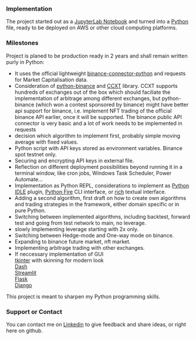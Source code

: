 ### Implementation

The project started out as a [JupyterLab Notebook](https://github.com/jupyterlab/jupyterlab) and turned into a [Python](https://github.com/python/cpython) file, ready to be deployed on AWS or other cloud computing platforms.


### Milestones

Project is planed to be production ready in 2 years and shall remain written purly in Python:

- It uses the official lightweight [binance-connector-python](https://github.com/binance/binance-connector-python) and requests for Market Capitalisation data.
- Consideration of [python-binance](https://github.com/sammchardy/python-binance) and [CCXT](https://github.com/ccxt/ccxt) library. CCXT supports hundreds of exchanges out of the box which should faciliate the implementation of arbitrage among different exchanges, but python-binance (which won a contest sponsored by binance) might have better api support for binance, i.e. implement NFT trading of the official binance API earlier, once it will be supported. The binance public API connector is very basic and a lot of work needs to be implemented in requests
- decision which algorithm to implement first, probably simple moving average with fixed values.
- Python script with API keys stored as environment variables. Binance spot testnet only.
- Securing and encrypting API keys in external file.
- Reflection on different deployment possibilities beyond running it in a terminal window, like cron jobs, Windows Task Scheduler, Power Automate...
- Implementation as Python REPL, considerations to implement as [Python IDLE](https://github.com/python/cpython/tree/main/Lib/idlelib) plugin, [Python Fire](https://github.com/google/python-firegoogle) CLI interface, or [rich](https://github.com/Textualize/rich) textual interface.
- Adding a second algorithm, first draft on how to create own algorithms and trading strategies in the framework, either domain specific or in pure Python.
- Switching between implemented algorithms, including backtest, forward test and going from test network to main, no leverage.
- slowly implementing leverage starting with 2x only.
- Switching between Hedge-mode and One-way mode on binance.
- Expanding to binance future market, nft market. 
- Implementing arbitrage trading with other exchanges.
- If neccessary implementation of GUI  
   [tkinter](https://github.com/python/cpython/tree/main/Lib/tkinter) with skinning for modern look  
   [Dash](https://github.com/plotly/dash)  
   [Streamlit](https://github.com/streamlit/streamlit)  
   [Flask](https://github.com/pallets/flask/)   
   [Django](https://github.com/django/django)  
   
This project is meant to sharpen my Python programming skills.

### Support or Contact

You can contact me on [Linkedin](https://www.linkedin.com/in/streetyogi/) to give feedback and share ideas, or right here on github.
